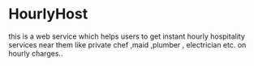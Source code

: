 # HourlyHost
this is a web service which helps users to get instant hourly hospitality services near them like private chef ,maid ,plumber , electrician etc. on hourly charges..
